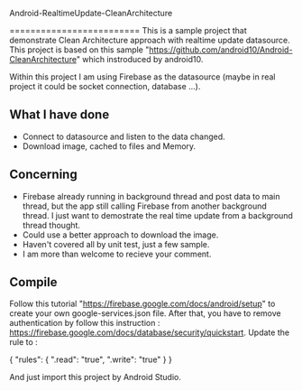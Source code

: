 Android-RealtimeUpdate-CleanArchitecture 

=========================
This is a sample project that demonstrate Clean Architecture approach with realtime update datasource. 
This project is based on this sample "https://github.com/android10/Android-CleanArchitecture" which instroduced by android10.

Within this project I am using Firebase as the datasource (maybe in real project it could be socket connection, database ...).


What I have done
-----------------
- Connect to datasource and listen to the data changed.
- Download image, cached to files and Memory.
 
Concerning
-----------------
- Firebase already running in background thread and post data to main thread, but the app still calling Firebase from another background thread.
I just want to demostrate the real time update from a background thread thought.
- Could use a better approach to download the image.
- Haven't covered all by unit test, just a few sample.
- I am more than welcome to recieve your comment.


Compile 
-----------------
Follow this tutorial "https://firebase.google.com/docs/android/setup" to create your own google-services.json file.
After that, you have to remove authentication by follow this instruction : https://firebase.google.com/docs/database/security/quickstart.
Update the rule to :

{
  "rules": {
    ".read": "true",
    ".write": "true"
  }
}

And just import this project by Android Studio.

